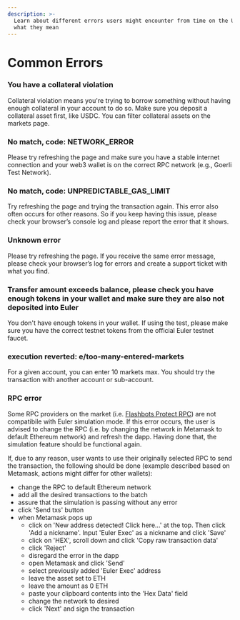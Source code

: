 ```yaml
---
description: >-
  Learn about different errors users might encounter from time on the UI and
  what they mean
---
```


# Common Errors

### You have a collateral violation

Collateral violation means you're trying to borrow something without having enough collateral in your account to do so. Make sure you deposit a collateral asset first, like USDC. You can filter collateral assets on the markets page.

### No match, code: NETWORK\_ERROR

Please try refreshing the page and make sure you have a stable internet connection and your web3 wallet is on the correct RPC network (e.g., Goerli Test Network).

### No match, code: UNPREDICTABLE\_GAS\_LIMIT

Try refreshing the page and trying the transaction again. This error also often occurs for other reasons. So if you keep having this issue, please check your browser’s console log and please report the error that it shows.

### Unknown error

Please try refreshing the page. If you receive the same error message, please check your browser’s log for errors and create a support ticket with what you find.

### Transfer amount exceeds balance, please check you have enough tokens in your wallet and make sure they are also not deposited into Euler

You don't have enough tokens in your wallet. If using the test, please make sure you have the correct testnet tokens from the official Euler testnet faucet.

### execution reverted: e/too-many-entered-markets

For a given account, you can enter 10 markets max. You should try the transaction with another account or sub-account.

### RPC error

Some RPC providers on the market (i.e. [Flashbots Protect RPC](https://docs.flashbots.net/flashbots-protect/rpc/quick-start/)) are not compatibile with Euler simulation mode. If this error occurs, the user is advised to change the RPC (i.e. by changing the network in Metamask to default Ethereum network) and refresh the dapp. Having done that, the simulation feature should be functional again.

If, due to any reason, user wants to use their originally selected RPC to send the transaction, the following should be done (example described based on Metamask, actions might differ for other wallets):
- change the RPC to default Ethereum network
- add all the desired transactions to the batch
- assure that the simulation is passing without any error
- click 'Send txs' button
- when Metamask pops up 
   - click on 'New address detected! Click here...' at the top. Then click 'Add a nickname'. Input 'Euler Exec' as a nickname and click 'Save'
   - click on 'HEX', scroll down and click 'Copy raw transaction data'
   - click 'Reject'
   - disregard the error in the dapp
   - open Metamask and click 'Send'
   - select previously added 'Euler Exec' address
   - leave the asset set to ETH
   - leave the amount as 0 ETH
   - paste your clipboard contents into the 'Hex Data' field
   - change the network to desired
   - click 'Next' and sign the transaction
